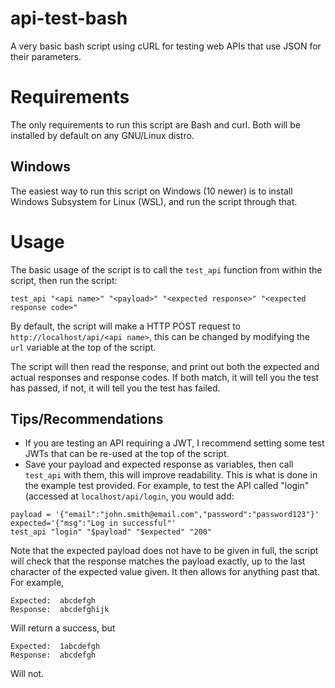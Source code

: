 # api-test-bash
A very basic bash script using cURL for testing web APIs that use JSON for their parameters.

# Requirements
The only requirements to run this script are Bash and curl. Both will be installed by default on any GNU/Linux distro. 

## Windows
The easiest way to run this script on Windows (10 newer) is to install Windows Subsystem for Linux (WSL), and run the script through that.

# Usage
The basic usage of the script is to call the `test_api` function from within the script, then run the script:
```
test_api "<api name>" "<payload>" "<expected response>" "<expected response code>"
```
By default, the script will make a HTTP POST request to `http://localhost/api/<api name>`, this can be changed by modifying the `url` variable at the top of the script.

The script will then read the response, and print out both the expected and actual responses and response codes. If both match, it will tell you the test has passed, if not, it will tell you the test has failed.

## Tips/Recommendations
- If you are testing an API requiring a JWT, I recommend setting some test JWTs that can be re-used at the top of the script. 
- Save your payload and expected response as variables, then call `test_api` with them, this will improve readability. This is what is done in the example test provided.
For example, to test the API called "login" (accessed at `localhost/api/login`, you would add:
```
payload = '{"email":"john.smith@email.com","password":"password123"}'
expected='{"msg":"Log in successful"'
test_api "login" "$payload" "$expected" "200"
```
Note that the expected payload does not have to be given in full, the script will check that the response matches the payload exactly, up to the last character of the expected value given. It then allows for anything past that. For example,
```
Expected:  abcdefgh
Response:  abcdefghijk
```
Will return a success, but
```
Expected:  1abcdefgh
Response:  abcdefgh
```
Will not.
